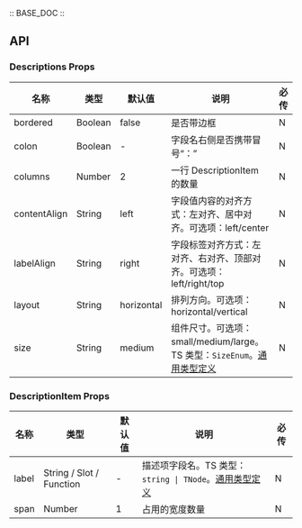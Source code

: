 :: BASE_DOC ::

## API
### Descriptions Props

名称 | 类型 | 默认值 | 说明 | 必传
-- | -- | -- | -- | --
bordered | Boolean | false | 是否带边框 | N
colon | Boolean | - | 字段名右侧是否携带冒号“：” | N
columns | Number | 2 | 一行 DescriptionItem 的数量 | N
contentAlign | String | left | 字段值内容的对齐方式：左对齐、居中对齐。可选项：left/center | N
labelAlign | String | right | 字段标签对齐方式：左对齐、右对齐、顶部对齐。可选项：left/right/top | N
layout | String | horizontal | 排列方向。可选项：horizontal/vertical | N
size | String | medium | 组件尺寸。可选项：small/medium/large。TS 类型：`SizeEnum`。[通用类型定义](https://github.com/Tencent/tdesign-vue/blob/develop/src/common.ts) | N

### DescriptionItem Props

名称 | 类型 | 默认值 | 说明 | 必传
-- | -- | -- | -- | --
label | String / Slot / Function | - | 描述项字段名。TS 类型：`string \| TNode`。[通用类型定义](https://github.com/Tencent/tdesign-vue/blob/develop/src/common.ts) | N
span | Number | 1 | 占用的宽度数量 | N
